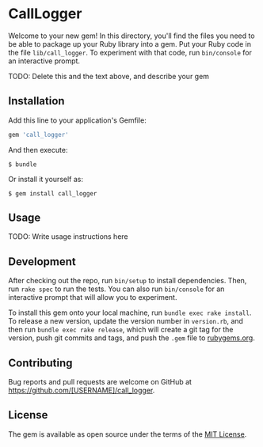 # CallLogger

Welcome to your new gem! In this directory, you'll find the files you need to be able to package up your Ruby library into a gem. Put your Ruby code in the file `lib/call_logger`. To experiment with that code, run `bin/console` for an interactive prompt.

TODO: Delete this and the text above, and describe your gem

## Installation

Add this line to your application's Gemfile:

```ruby
gem 'call_logger'
```

And then execute:

    $ bundle

Or install it yourself as:

    $ gem install call_logger

## Usage

TODO: Write usage instructions here

## Development

After checking out the repo, run `bin/setup` to install dependencies. Then, run `rake spec` to run the tests. You can also run `bin/console` for an interactive prompt that will allow you to experiment.

To install this gem onto your local machine, run `bundle exec rake install`. To release a new version, update the version number in `version.rb`, and then run `bundle exec rake release`, which will create a git tag for the version, push git commits and tags, and push the `.gem` file to [rubygems.org](https://rubygems.org).

## Contributing

Bug reports and pull requests are welcome on GitHub at https://github.com/[USERNAME]/call_logger.

## License

The gem is available as open source under the terms of the [MIT License](https://opensource.org/licenses/MIT).
